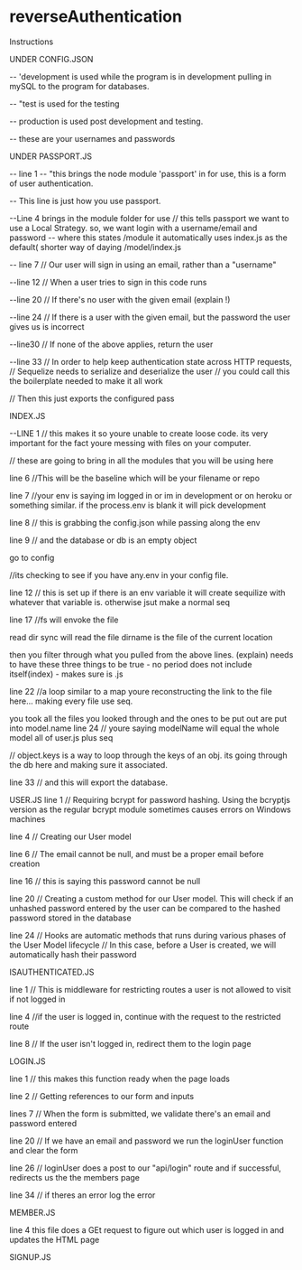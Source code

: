 # reverseAuthentication
Instructions


UNDER CONFIG.JSON 

-- 'development is used while the program is in development pulling in mySQL to the program for databases.

-- "test is used for the testing

-- production is used post development and testing.

-- these are your usernames and passwords

UNDER PASSPORT.JS

-- line 1 -- "this brings the node module 'passport' in for use, this is a form of user authentication.

-- This line is just how you use passport. 

--Line 4 brings in the module folder for use
// this tells passport we want to use a Local Strategy. so, we want login with a username/email and password
-- where this states /module it automatically uses index.js as the default( shorter way of daying /model/index.js

-- line 7
// Our user will sign in using an email, rather than a "username"

--line 12
// When a user tries to sign in this code runs

--line 20
// If there's no user with the given email (explain !)

--line 24
// If there is a user with the given email, but the password the user gives us is incorrect

--line30
// If none of the above applies, return the user

--line 33
// In order to help keep authentication state across HTTP requests,
// Sequelize needs to serialize and deserialize the user
// you could call this the boilerplate needed to make it all work


// Then this just exports the configured pass



INDEX.JS

--LINE 1
// this makes it so youre unable to create loose code. its very important for the fact youre messing with files on your computer.

// these are going to bring in all the modules that you will be using here

line 6
//This will be the baseline which will be your filename or repo

line 7
//your env is saying im logged in or im in development or on heroku or something similar. if the process.env is blank
it will pick development

line 8
// this is grabbing the config.json while passing along the env

line 9
// and the database or db is an empty object

go to config

//its checking to see if you have any.env in your config file.


line 12
// this is set up if there is an env variable it will create sequilize with whatever that variable is. otherwise jsut make a normal
seq

line 17 
//fs will envoke the file

read dir sync will read the file dirname is the file of the current location

then you filter through what you pulled from the above lines. (explain) needs to have these three things to be true - no period
does not include itself(index) - makes sure is .js

line 22
//a loop similar to a map youre reconstructing the link to the file here... making every file use seq. 

you took all the files you looked through and the ones to be put out are put into model.name
line 24
// youre saying modelName will equal the whole model all of user.js plus seq 

// object.keys is a way to loop through the keys of an obj. its going through the db here and making sure it associated.

line 33 
// and this will export the database.


USER.JS
line 1
// Requiring bcrypt for password hashing. Using the bcryptjs version as the regular 
bcrypt module sometimes causes errors on Windows machines

line 4
// Creating our User model

line 6 
// The email cannot be null, and must be a proper email before creation

line 16
// this is saying this password cannot be null

line 20
  // Creating a custom method for our User model. This will check if an unhashed password entered by the user can be compared to the 
hashed password stored in the database

line 24
  // Hooks are automatic methods that runs during various phases of the User Model lifecycle
  // In this case, before a User is created, we will automatically hash their password

ISAUTHENTICATED.JS	

line 1
// This is middleware for restricting routes a user is not allowed to visit if not logged in

line 4
//if the user is logged in, continue with the request to the restricted route

line 8
// If the user isn't logged in, redirect them to the login page


LOGIN.JS

line 1
// this makes this function ready when the page loads

line 2
// Getting references to our form and inputs

lines 7
// When the form is submitted, we validate there's an email and password entered

line 20
// If we have an email and password we run the loginUser function and clear the form

line 26
// loginUser does a post to our "api/login" route and if successful, redirects us the the members page

line 34
// if theres an error log the error


MEMBER.JS

line 4
this file does a GEt request to figure out which user is logged in and updates the HTML page

SIGNUP.JS

































